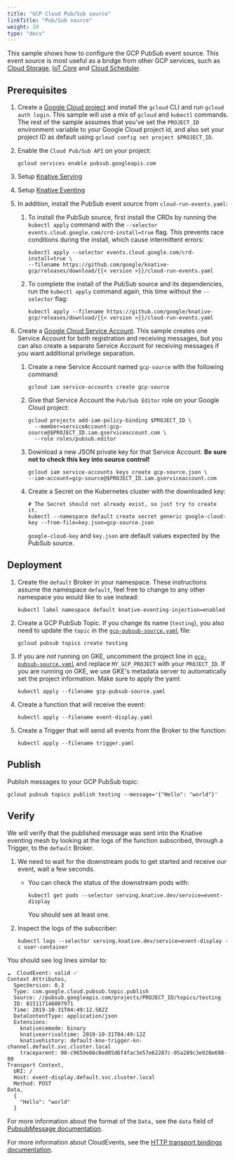 ```yaml
---
title: "GCP Cloud Pub/Sub source"
linkTitle: "Pub/Sub source"
weight: 20
type: "docs"
---
```


This sample shows how to configure the GCP PubSub event source. This event
source is most useful as a bridge from other GCP services, such as
[Cloud Storage](https://cloud.google.com/storage/docs/pubsub-notifications),
[IoT Core](https://cloud.google.com/iot/docs/how-tos/devices) and
[Cloud Scheduler](https://cloud.google.com/scheduler/docs/creating#).

## Prerequisites

1. Create a
   [Google Cloud project](https://cloud.google.com/resource-manager/docs/creating-managing-projects)
   and install the `gcloud` CLI and run `gcloud auth login`. This sample will
   use a mix of `gcloud` and `kubectl` commands. The rest of the sample assumes
   that you've set the `PROJECT_ID` environment variable to your Google Cloud
   project id, and also set your project ID as default using
   `gcloud config set project $PROJECT_ID`.

1. Enable the `Cloud Pub/Sub API` on your project:

   ```shell
   gcloud services enable pubsub.googleapis.com
   ```

1. Setup [Knative Serving](../../../install)

1. Setup [Knative Eventing](../../../eventing)

1. In addition, install the PubSub event source from `cloud-run-events.yaml`:

    1. To install the PubSub source, first install the CRDs by running the `kubectl apply`
       command with the `--selector events.cloud.google.com/crd-install=true` flag. This prevents
       race conditions during the install, which cause intermittent errors:

        ```shell
        kubectl apply --selector events.cloud.google.com/crd-install=true \
        --filename https://github.com/google/knative-gcp/releases/download/{{< version >}}/cloud-run-events.yaml
        ```

    1. To complete the install of the PubSub source and its dependencies, run the
       `kubectl apply` command again, this time without the `--selector` flag:

        ```shell
        kubectl apply --filename https://github.com/google/knative-gcp/releases/download/{{< version >}}/cloud-run-events.yaml
        ```

1.  Create a
    [Google Cloud Service Account](https://console.cloud.google.com/iam-admin/serviceaccounts/project).
    This sample creates one Service Account for both registration and receiving
    messages, but you can also create a separate Service Account for receiving
    messages if you want additional privilege separation.

    1.  Create a new Service Account named `gcp-source` with the following command:

        ```shell
        gcloud iam service-accounts create gcp-source
        ```

    1.  Give that Service Account the `Pub/Sub Editor` role on your Google Cloud
        project:

        ```shell
        gcloud projects add-iam-policy-binding $PROJECT_ID \
          --member=serviceAccount:gcp-source@$PROJECT_ID.iam.gserviceaccount.com \
          --role roles/pubsub.editor
        ```

    1.  Download a new JSON private key for that Service Account. **Be sure not
        to check this key into source control!**

        ```shell
        gcloud iam service-accounts keys create gcp-source.json \
        --iam-account=gcp-source@$PROJECT_ID.iam.gserviceaccount.com
        ```

    1.  Create a Secret on the Kubernetes cluster with the downloaded key:

        ```shell
        # The Secret should not already exist, so just try to create it.
        kubectl --namespace default create secret generic google-cloud-key --from-file=key.json=gcp-source.json
        ```

        `google-cloud-key` and `key.json` are default values expected by the PubSub source.

## Deployment

1. Create the `default` Broker in your namespace. These instructions assume the
   namespace `default`, feel free to change to any other namespace you would
   like to use instead:

   ```shell
   kubectl label namespace default knative-eventing-injection=enabled
   ```

1. Create a GCP PubSub Topic. If you change its name (`testing`), you also need
   to update the `topic` in the
   [`gcp-pubsub-source.yaml`](./gcp-pubsub-source.yaml) file:

   ```shell
   gcloud pubsub topics create testing
   ```

1. If you are *not* running on GKE, uncomment the project line in [`gcp-pubsub-source.yaml`](./gcp-pubsub-source.yaml) 
   and replace `MY_GCP_PROJECT` with your `PROJECT_ID`. If you are running on GKE, we use GKE's metadata server to
   automatically set the project information. Make sure to apply the yaml:

   ```shell
   kubectl apply --filename gcp-pubsub-source.yaml
   ```

1. Create a function that will receive the event:

   ```shell
   kubectl apply --filename event-display.yaml
   ```

1. Create a Trigger that will send all events from the
   Broker to the function:

   ```shell
   kubectl apply --filename trigger.yaml
   ```

## Publish

Publish messages to your GCP PubSub topic:

```shell
gcloud pubsub topics publish testing --message='{"Hello": "world"}'
```

## Verify

We will verify that the published message was sent into the Knative eventing
mesh by looking at the logs of the function subscribed, through a Trigger,
to the `default` Broker.

1. We need to wait for the downstream pods to get started and receive our event,
   wait a few seconds.

   - You can check the status of the downstream pods with:

     ```shell
     kubectl get pods --selector serving.knative.dev/service=event-display
     ```

     You should see at least one.

1. Inspect the logs of the subscriber:

   ```shell
   kubectl logs --selector serving.knative.dev/service=event-display -c user-container
   ```

You should see log lines similar to:

```shell
☁️  CloudEvent: valid ✅
Context Attributes,
  SpecVersion: 0.3
  Type: com.google.cloud.pubsub.topic.publish
  Source: //pubsub.googleapis.com/projects/PROJECT_ID/topics/testing
  ID: 815117146007971
  Time: 2019-10-31T04:49:12.582Z
  DataContentType: application/json
  Extensions:
    knativecemode: binary
    knativearrivaltime: 2019-10-31T04:49:12Z
    knativehistory: default-kne-trigger-kn-channel.default.svc.cluster.local
    traceparent: 00-c9659e66c0ed05d6f4fac3e57e62287c-05a289c3e928e698-00
Transport Context,
  URI: /
  Host: event-display.default.svc.cluster.local
  Method: POST
Data,
  {
    "Hello": "world"
  }
```

For more information about the format of the `Data,` see
the `data` field of
[PubsubMessage documentation](https://cloud.google.com/pubsub/docs/reference/rest/v1/PubsubMessage).

For more information about CloudEvents, see the
[HTTP transport bindings documentation](https://github.com/cloudevents/spec).
